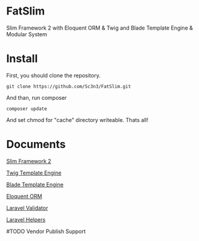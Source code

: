 # FatSlim
Slim Framework 2 with Eloquent ORM &amp; Twig and Blade Template Engine &amp; Modular System

# Install
First, you should clone the repository.

```
git clone https://github.com/Sc3n3/FatSlim.git
```

And than, run composer

```
composer update
```

And set chmod for "cache" directory writeable. Thats all!


# Documents
[Slim Framework 2](http://docs.slimframework.com)

[Twig Template Engine](http://twig.sensiolabs.org/documentation)

[Blade Template Engine](https://laravel.com/docs/5.3/blade)

[Eloquent ORM](https://laravel.com/docs/5.3/eloquent)

[Laravel Validator](https://laravel.com/docs/5.2/validation)

[Laravel Helpers](https://laravel.com/docs/5.3/helpers)

#TODO
Vendor Publish Support